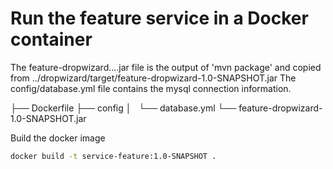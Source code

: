 # Run the feature service in a Docker container

The feature-dropwizard....jar file is the output of 'mvn package' and copied from ../dropwizard/target/feature-dropwizard-1.0-SNAPSHOT.jar
The config/database.yml file contains the mysql connection information.

├── Dockerfile
├── config
│   └── database.yml
└── feature-dropwizard-1.0-SNAPSHOT.jar

Build the docker image 

```sh
docker build -t service-feature:1.0-SNAPSHOT .
```

